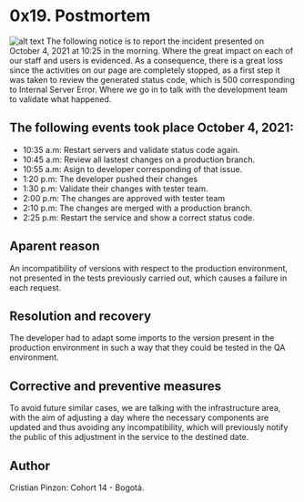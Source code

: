 # 0x19. Postmortem
![alt text](https://arevtech.com/wp-content/uploads/2016/11/dreamstime_l_27442026-Server-Problem.jpg)
The following notice is to report the incident presented on October 4, 2021 at 10:25 in the morning. Where the great impact on each of our staff and users is evidenced.
As a consequence, there is a great loss since the activities on our page are completely stopped, as a first step it was taken to review the generated status code, which is 500 corresponding to Internal Server Error. Where we go in to talk with the development team to validate what happened.
## The following events took place October 4, 2021:
- 10:35 a.m: Restart servers and validate status code again.
- 10:45 a.m: Review all lastest changes on a production branch.
- 10:55 a.m: Asign to developer corresponding of that issue.
- 1:20 p.m: The developer pushed their changes
- 1:30 p.m: Validate their changes with tester team.
- 2:00 p.m: The changes are approved with tester team
- 2:10 p.m: The changes are merged with a production branch.
- 2:25 p.m: Restart the service and show a correct status code.

## Aparent reason
An incompatibility of versions with respect to the production environment, not presented in the tests previously carried out, which causes a failure in each request.

## Resolution and recovery
The developer had to adapt some imports to the version present in the production environment in such a way that they could be tested in the QA environment.

## Corrective and preventive measures
To avoid future similar cases, we are talking with the infrastructure area, with the aim of adjusting a day where the necessary components are updated and thus avoiding any incompatibility, which will previously notify the public of this adjustment in the service to the destined date.

## Author
Cristian Pinzon: Cohort 14 - Bogotá.
